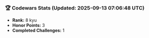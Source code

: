 ### 🏆 Codewars Stats (Updated: 2025-09-13 07:06:48 UTC)

- **Rank:** 8 kyu
- **Honor Points:** 3
- **Completed Challenges:** 1
